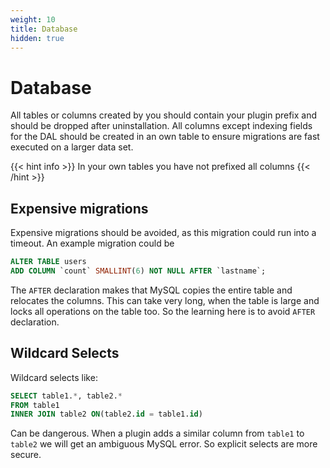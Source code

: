 ```yaml
---
weight: 10
title: Database
hidden: true
---
```


# Database

All tables or columns created by you should contain your plugin prefix and should be dropped after uninstallation.
All columns except indexing fields for the DAL should be created in an own table to ensure migrations are fast executed on a larger data set.

{{< hint info >}}
In your own tables you have not prefixed all columns
{{< /hint >}}


## Expensive migrations

Expensive migrations should be avoided, as this migration could run into a timeout. An example migration could be

```sql
ALTER TABLE users
ADD COLUMN `count` SMALLINT(6) NOT NULL AFTER `lastname`;
```

The `AFTER` declaration makes that MySQL copies the entire table and relocates the columns. This can take very long, when the table is large and locks all operations on the table too. So the learning here is to avoid `AFTER` declaration.

## Wildcard Selects

Wildcard selects like:

```sql
SELECT table1.*, table2.*
FROM table1
INNER JOIN table2 ON(table2.id = table1.id)
```

Can be dangerous. When a plugin adds a similar column from `table1` to `table2` we will get an ambiguous MySQL error. So explicit selects are more secure.